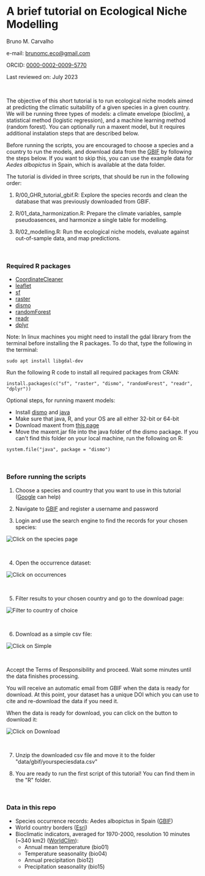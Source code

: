# A brief tutorial on Ecological Niche Modelling

Bruno M. Carvalho

e-mail: [brunomc.eco@gmail.com](mailto:brunomc.eco@gmail.com)

ORCID: [0000-0002-0009-5770](https://orcid.org/0000-0002-0009-5770)

Last reviewed on: July 2023

</br>

The objective of this short tutorial is to run ecological niche models aimed at predicting the climatic suitability of a given species in a given country. We will be running three types of models: a climate envelope (bioclim), a statistical method (logistic regression), and a machine learning method (random forest). You can optionally run a maxent model, but it requires additional instalation steps that are described below. 

Before running the scripts, you are encouraged to choose a species and a country to run the models, and download data from the [GBIF](https://www.gbif.org/) by following the steps below. If you want to skip this, you can use the example data for _Aedes albopictus_ in Spain, which is available at the data folder.

The tutorial is divided in three scripts, that should be run in the following order:

1. R/00_GHR_tutorial_gbif.R: Explore the species records and clean the database that was previously downloaded from GBIF.

2. R/01_data_harmonization.R: Prepare the climate variables, sample pseudoasences, and harmonize a single table for modelling.

3. R/02_modelling.R: Run the ecological niche models, evaluate against out-of-sample data, and map predictions.

</br>

### Required R packages

- [CoordinateCleaner](https://cran.r-project.org/package=CoordinateCleaner)
- [leaflet](https://CRAN.R-project.org/package=leaflet)
- [sf](https://cran.r-project.org/package=sf)
- [raster](https://cran.r-project.org/package=raster)
- [dismo](https://cran.r-project.org/package=dismo)
- [randomForest](https://cran.r-project.org/package=randomForest)
- [readr](https://cran.r-project.org/package=readr)
- [dplyr](https://cran.r-project.org/package=dplyr)

Note: In linux machines you might need to install the gdal library from the terminal before installing the R packages. To do that, type the following in the terminal:

```{bash}
sudo apt install libgdal-dev
```

Run the following R code to install all required packages from CRAN:

```{r}
install.packages(c("sf", "raster", "dismo", "randomForest", "readr", "dplyr"))
```

Optional steps, for running maxent models:

- Install [dismo](https://cran.r-project.org/package=dismo) and [java](https://www.java.com/)
- Make sure that java, R, and your OS are all either 32-bit or 64-bit
- Download maxent from [this page](https://biodiversityinformatics.amnh.org/open_source/maxent/)
- Move the maxent.jar file into the java folder of the dismo package. If you can't find this folder on your local machine, run the following on R:

```{r}
system.file("java", package = "dismo")
```
</br>

### Before running the scripts

1. Choose a species and country that you want to use in this tutorial ([Google](https://www.google.com/) can help)

2. Navigate to [GBIF](https://www.gbif.org/) and register a username and password

3. Login and use the search engine to find the records for your chosen species:

![](./figs/readme1.png "Click on the species page")

</br>

4. Open the occurrence dataset:

![](./figs/readme2.png "Click on occurrences")

</br>

5. Filter results to your chosen country and go to the download page:

![](./figs/readme3.png "Filter to country of choice")

</br>

6. Download as a simple csv file:

![](./figs/readme4.png "Click on Simple")

</br>

Accept the Terms of Responsibility and proceed. Wait some minutes until the data finishes processing.  

You will receive an automatic email from GBIF when the data is ready for download. At this point, your dataset has a unique DOI which you can use to cite and re-download the data if you need it.  

When the data is ready for download, you can click on the button to download it:

![](./figs/readme5.png "Click on Download")

</br>

7. Unzip the downloaded csv file and move it to the folder "data/gbif/yourspeciesdata.csv"

8. You are ready to run the first script of this tutorial! You can find them in the "R" folder.

</br>

### Data in this repo

- Species occurrence records: Aedes albopictus in Spain ([GBIF](https://www.gbif.org/))
- World country borders ([Esri](https://hub.arcgis.com/datasets/esri::world-countries-generalized/about))
- Bioclimatic indicators, averaged for 1970-2000, resolution 10 minutes (~340 km2) ([WorldClim](https://www.worldclim.org/)):
  - Annual mean temperature (bio01)
  - Temperature seasonality (bio04)
  - Annual precipitation (bio12)
  - Precipitation seasonality (bio15)

</br>
